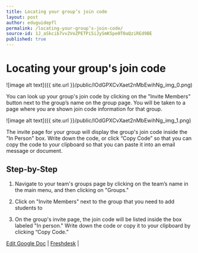 ```yaml
---
title: Locating your group’s join code
layout: post
author: eduguidepfl
permalink: /locating-your-group’s-join-code/
source-id: 1J_aSkcib7vv2VoZPETPi5iJySmK5pe0T0aQziREd9BE
published: true
---
```

# Locating your group's join code

![image alt text]({{ site.url }}/public/IOdGPXCvXaet2nMbEwihNg_img_0.png)

You can look up your group's join code by clicking on the "Invite Members" button next to the group’s name on the group page. You will be taken to a page where you are shown join code information for that group.

![image alt text]({{ site.url }}/public/IOdGPXCvXaet2nMbEwihNg_img_1.png)

The invite page for your group will display the group's join code inside the "In Person" box. Write down the code, or click “Copy Code” so that you can copy the code to your clipboard so that you can paste it into an email message or document.

## Step-by-Step

1. Navigate to your team's groups page by clicking on the team’s name in the main menu, and then clicking on "Groups."

2. Click on "Invite Members" next to the group that you need to add students to

3. On the group's invite page, the join code will be listed inside the box labeled "In person." Write down the code or copy it to your clipboard by clicking “Copy Code.”

[Edit Google Doc](https://docs.google.com/document/d/1J_aSkcib7vv2VoZPETPi5iJySmK5pe0T0aQziREd9BE/edit?usp=sharing) | [Freshdesk](http://eduguide.freshdesk.com/support/solutions/articles/3000070532-locating-your-group-s-join-code) |


